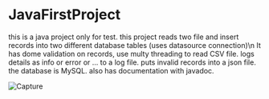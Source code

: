 # JavaFirstProject

this is a java project only for test.
this project reads two file and insert records into two different database tables (uses datasource connection)\n
It has dome validation on records, use multy threading to read CSV file.
logs details as info or error or ... to a log file.
puts invalid records into a json file.
the database is MySQL.
also has documentation with javadoc.

![Capture](https://github.com/MahdiyehB/JavaFirstProject/assets/137879573/498cbc64-d627-4049-9cb0-6f89e5d0d3ba)
